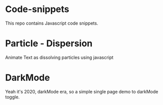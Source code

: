 # Code-snippets

This repo contains Javascript code snippets.
    
# Particle - Dispersion

Animate Text as dissolving particles using javascript

# DarkMode

Yeah it's 2020, darkMode era, so a simple single page demo to darkMode toggle.
